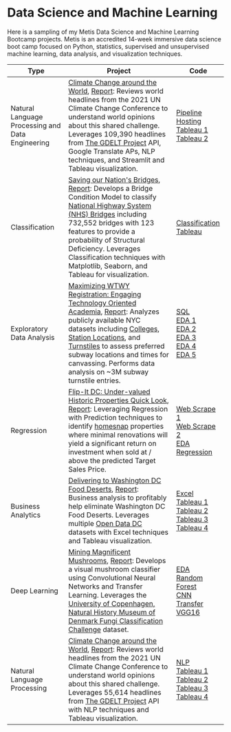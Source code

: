 # Data Science and Machine Learning
Here is a sampling of my Metis Data Science and Machine Learning Bootcamp projects. Metis is an accredited 14-week immersive data science boot camp focused on Python, statistics, supervised and unsupervised machine learning, data analysis, and visualization techniques.



| Type                                             | Project                                                      | Code                                                         |
| ------------------------------------------------ | ------------------------------------------------------------ | ------------------------------------------------------------ |
| Natural Language Processing and Data Engineering | [Climate Change around the World](https://github.com/arbgar/metis/blob/main/Engineering/Project/Final%20Deliverable/de_presentation.pdf), [Report](https://github.com/arbgar/metis/tree/main/Engineering/Project/Final%20Deliverable/de_report.md): Reviews world headlines from the 2021 UN Climate Change Conference to understand world opinions about this shared challenge. Leverages 109,390 headlines from [The GDELT Project](https://www.gdeltproject.org/#watching)  API, Google Translate APs, NLP techniques,  and Streamlit and Tableau visualization. | [Pipeline](https://github.com/arbgar/metis/blob/main/Engineering/Project/Final%20Deliverable/de_gdelt.ipynb) <br/>[Hosting](https://github.com/arbgar/metis/blob/main/Engineering/Project/Final%20Deliverable/de_app.py)<br/>[Tableau 1](https://public.tableau.com/static/images/de/de_headlines/Dashboard2/4_3.png)<br/>[Tableau 2](https://public.tableau.com/static/images/de/de_local/Dashboard1/4_3.png) |
| Classification                                   | [Saving our Nation's Bridges](https://github.com/arbgar/metis/blob/main/Classification/Project/Final%20Deliverable/cl_presentation.pdf), [Report](https://github.com/arbgar/metis/blob/main/Classification/Project/Final%20Deliverable/cl_report.md): Develops a Bridge Condition Model to classify [National Highway System (NHS) Bridges](https://www.fhwa.dot.gov/bridge/nbi.cfm) including 732,552 bridges with 123 features to provide a probability of Structural Deficiency. Leverages Classification techniques with Matplotlib, Seaborn, and Tableau for visualization. | [Classification](https://github.com/arbgar/metis/blob/main/Classification/Project/Final%20Deliverable/nbi_model.ipynb)<br/>[Tableau](https://public.tableau.com/static/images/NB/NBI_25_1/Dashboard1/4_3.png) |
| Exploratory Data Analysis                        | [Maximizing WTWY Registration: Engaging Technology Oriented Academia](https://github.com/arbgar/metis/blob/main/EDA/Project/Final%20Deliverable/WTWY%20Presentation.pdf), [Report](https://github.com/arbgar/metis/blob/main/EDA/Project/Final%20Deliverable/WTWY%20Report.md): Analyzes publicly available NYC datasets including [Colleges](https://www.ny.com/academia/colleges.html), [Station Locations](https://data.cityofnewyork.us/Transportation/Subway-Entrances/drex-xx56), and [Turnstiles](http://web.mta.info/developers/turnstile.html) to assess preferred subway locations and times for canvassing. Performs data analysis on ~3M subway turnstile entries. | [SQL](https://github.com/arbgar/metis/blob/main/EDA/Project/Final%20Deliverable/SQLAlchemy_Exercise.ipynb) <br/>[EDA 1](https://github.com/arbgar/metis/blob/main/EDA/Project/Final%20Deliverable/mta_raw_data_2018.ipynb)   <br/>[EDA 2](https://github.com/arbgar/metis/blob/main/EDA/Project/Final%20Deliverable/mta_clean_data_2018.ipynb) <br/>[EDA 3](https://github.com/arbgar/metis/blob/main/EDA/Project/Final%20Deliverable/mta_final_2018.ipynb) <br/>[EDA 4](https://github.com/arbgar/metis/blob/main/EDA/Project/Final%20Deliverable/mta_data_2021.ipynb)<br/>[EDA 5](https://github.com/arbgar/metis/blob/main/EDA/Project/Final%20Deliverable/university_location.ipynb) |
| Regression                                       | [Flip-It DC: Under-valued Historic Properties Quick Look](https://github.com/arbgar/metis/blob/main/Regression/Project/Final%20Deliverable/FID%20Presentation.pdf), [Report](https://github.com/arbgar/metis/blob/main/Regression/Project/Final%20Deliverable/FID%20Report.md): Leveraging Regression with Prediction techniques to identify [homesnap](https://www.homesnap.com) properties where minimal renovations will yield a significant return on investment when sold at / above the predicted Target Sales Price. | [Web Scrape 1](https://github.com/arbgar/metis/blob/main/Regression/Project/Final%20Deliverable/1_collect_area_hs_scrape.ipynb)   <br/>[Web Scrape 2](https://github.com/arbgar/metis/blob/main/Regression/Project/Final%20Deliverable/2_collect_individual_hs_scrape.ipynb) <br/>[EDA](https://github.com/arbgar/metis/blob/main/Regression/Project/Final%20Deliverable/3_model_reg1_eda.ipynb) <br/>[Regression](https://github.com/arbgar/metis/blob/main/Regression/Project/Final%20Deliverable/4_model_reg2_predict.ipynb) |
| Business Analytics                               | [Delivering to Washington DC Food Deserts](https://github.com/arbgar/metis/blob/main/Business%20Fundamentals/Project/Final%20Deliverable/bf_presentation.pdf), [Report](https://github.com/arbgar/metis/blob/main/Business%20Fundamentals/Project/Final%20Deliverable/bf_report.md): Business analysis to profitably help eliminate Washington DC Food Deserts. Leverages multiple [Open Data DC](https://opendata.dc.gov) datasets with Excel techniques and Tableau visualization. | [Excel](https://github.com/arbgar/metis/blob/main/Business%20Fundamentals/Project/Final%20Deliverable/bf_78_analysis.xlsx)<br/>[Tableau 1](https://public.tableau.com/app/profile/alison.garrett/viz/bf_78_analysis/Ward7)<br/>[Tableau 2](https://public.tableau.com/app/profile/alison.garrett/viz/bf_ward_grocery/Sheet2)<br/>[Tableau 3](https://public.tableau.com/app/profile/alison.garrett/viz/bf_need/Dashboard1) <br/>[Tableau 4](https://public.tableau.com/app/profile/alison.garrett/viz/Wards-PS/Sheet2) |
| Deep Learning                                    | [Mining Magnificent Mushrooms](https://github.com/arbgar/metis/blob/main/Deep%20Learning/Project/Final%20Deliverable/dl_presentation.pdf), [Report](https://github.com/arbgar/metis/tree/main/Deep%20Learning/Project/Final%20Deliverable/dl_report.md): Develops a visual mushroom classifier using Convolutional Neural Networks and Transfer Learning. Leverages the [University of Copenhagen, Natural History Museum of Denmark Fungi Classification Challenge](https://snm.ku.dk/english/news/all_news/2018/2018.5/the-fungi-classification-challenge/) dataset. | [EDA](https://github.com/arbgar/metis/blob/main/Deep%20Learning/Project/Final%20Deliverable/dl_eda.ipynb)<br/>[Random Forest](https://github.com/arbgar/metis/blob/main/Deep%20Learning/Project/Final%20Deliverable/dl_rf.ipynb)<br/>[CNN](https://github.com/arbgar/metis/blob/main/Deep%20Learning/Project/Final%20Deliverable/dl_cnn.ipynb)<br/>[Transfer VGG16](https://github.com/arbgar/metis/blob/main/Deep%20Learning/Project/Final%20Deliverable/dl_xfr_vgg16_256.ipynb) |
| Natural Language Processing                      | [Climate Change around the World](https://github.com/arbgar/metis/blob/main/NLP/Project/Final%20Deliverable/nlp_presentation.pdf), [Report](https://github.com/arbgar/metis/blob/main/NLP/Project/Final%20Deliverable/nlp_report.md): Reviews world headlines from the 2021 UN Climate Change Conference to understand world opinions about this shared challenge. Leverages 55,614 headlines from [The GDELT Project](https://www.gdeltproject.org/#watching)  API with NLP techniques and Tableau visualization. | [NLP](https://github.com/arbgar/metis/blob/main/NLP/Project/Final%20Deliverable/nlp_gdelt.ipynb)<br/>[Tableau 1](https://public.tableau.com/static/images/nl/nlp_polarity_time/Dashboard1/4_3.png)<br/>[Tableau 2](https://public.tableau.com/static/images/nl/nlp_region_topic_polarity/Dashboard1/4_3.png)<br/>[Tableau 3](https://public.tableau.com/app/profile/alison.garrett/viz/nlp_articles/Dashboard1)<br/>[Tableau 4](https://public.tableau.com/static/images/nl/nlp_map/Dashboard1/4_3.png) |

